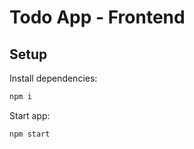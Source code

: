 # Todo App - Frontend

## Setup

Install dependencies:

```bash
npm i
```

Start app:

```bash
npm start
```
